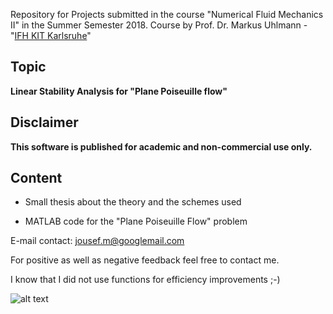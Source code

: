 Repository for Projects submitted in the course "Numerical Fluid Mechanics II" in the Summer Semester 2018. Course by Prof. Dr. Markus Uhlmann - "[IFH KIT Karlsruhe](http://www.ifh.kit.edu/english/211_216.php)"

## Topic 
**Linear Stability Analysis for "Plane Poiseuille flow"**

## Disclaimer 
**This software is published for academic and non-commercial use only.**

## Content 

* Small thesis about the theory and the schemes used

* MATLAB code for the "Plane Poiseuille Flow" problem

E-mail contact: jousef.m@googlemail.com

For positive as well as negative feedback feel free to contact me.
 
I know that I did not use functions for efficiency improvements ;-)

![alt text](https://i.imgflip.com/2e8i8z.jpg)
